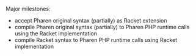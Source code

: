 Major milestones:
* accept Pharen original syntax (partially) as Racket extension
* compile Pharen original syntax (partially) to Pharen PHP runtime calls using the Racket implementation
* compile Racket syntax to Pharen PHP runtime calls using Racket implementation
